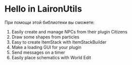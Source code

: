 # Hello in LaironUtils
При помощи этой библиотеки вы сможете:
1. Easily create and manage NPCs from their plugin Сitizens
2. Draw some shapes from particles
3. Easy to create ItemStack with ItemStackBuilder
4. Make a loading GUI for your plugin
5. Send messages on a timer
6. Easily place schematics with World Edit
